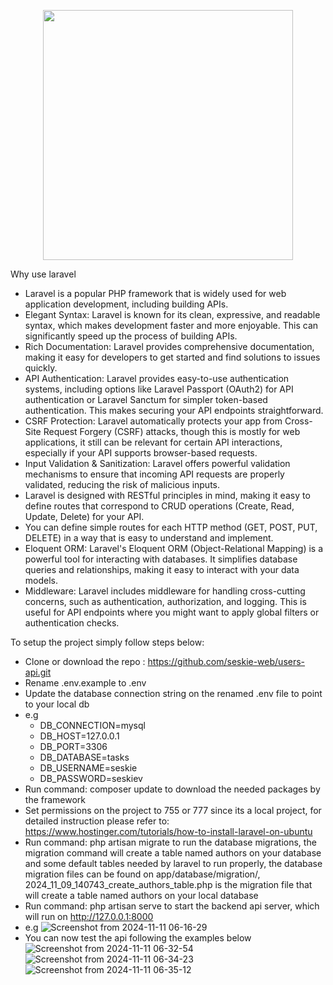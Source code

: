 
<p align="center"><a href="https://laravel.com" target="_blank"><img src="https://raw.githubusercontent.com/laravel/art/master/logo-lockup/5%20SVG/2%20CMYK/1%20Full%20Color/laravel-logolockup-cmyk-red.svg" width="400"></a></p>

Why use laravel
- Laravel is a popular PHP framework that is widely used for web application development, including building APIs.
- Elegant Syntax: Laravel is known for its clean, expressive, and readable syntax, which makes development faster and more enjoyable. This can significantly speed up the process of building APIs.
- Rich Documentation: Laravel provides comprehensive documentation, making it easy for developers to get started and find solutions to issues quickly.
- API Authentication: Laravel provides easy-to-use authentication systems, including options like Laravel Passport (OAuth2) for API authentication or Laravel Sanctum for simpler token-based authentication. This makes securing your API endpoints straightforward.
- CSRF Protection: Laravel automatically protects your app from Cross-Site Request Forgery (CSRF) attacks, though this is mostly for web applications, it still can be relevant for certain API interactions, especially if your API supports browser-based requests.
- Input Validation & Sanitization: Laravel offers powerful validation mechanisms to ensure that incoming API requests are properly validated, reducing the risk of malicious inputs.
- Laravel is designed with RESTful principles in mind, making it easy to define routes that correspond to CRUD operations (Create, Read, Update, Delete) for your API.
- You can define simple routes for each HTTP method (GET, POST, PUT, DELETE) in a way that is easy to understand and implement.
- Eloquent ORM: Laravel's Eloquent ORM (Object-Relational Mapping) is a powerful tool for interacting with databases. It simplifies database queries and relationships, making it easy to interact with your data models.
- Middleware: Laravel includes middleware for handling cross-cutting concerns, such as authentication, authorization, and logging. This is useful for API endpoints where you might want to apply global filters or authentication checks.

To setup the project simply follow steps below:
- Clone or download the repo : https://github.com/seskie-web/users-api.git
- Rename .env.example to .env
- Update the database connection string on the renamed .env file to point to your local db
- e.g 
    - DB_CONNECTION=mysql
    - DB_HOST=127.0.0.1
    - DB_PORT=3306
    - DB_DATABASE=tasks
    - DB_USERNAME=seskie  
    - DB_PASSWORD=seskiev
- Run command: composer update to download the needed packages by the framework
- Set permissions on the project to 755 or 777 since its a local project, for detailed instruction please refer to: https://www.hostinger.com/tutorials/how-to-install-laravel-on-ubuntu
- Run command: php artisan migrate to run the database migrations, the migration command will create a table named authors on your database and some default tables needed by laravel to run properly, the database migration files can be found on app/database/migration/, 2024_11_09_140743_create_authors_table.php is the migration file that will create a table named authors on your local database 
- Run command: php artisan serve to start the backend api server, which will run on http://127.0.0.1:8000
- e.g
  ![Screenshot from 2024-11-11 06-16-29](https://github.com/user-attachments/assets/4d2086c2-5879-430c-901b-2f4a375f1116)
- You can now test the api following the examples below
  ![Screenshot from 2024-11-11 06-32-54](https://github.com/user-attachments/assets/ed9c7039-e37b-4f94-af9b-ed07edc7c3b7)
![Screenshot from 2024-11-11 06-34-23](https://github.com/user-attachments/assets/981234bd-9df2-4630-af8b-dec7c3bdaa3e)
![Screenshot from 2024-11-11 06-35-12](https://github.com/user-attachments/assets/31f49390-b862-4290-9e91-2a02d8a13621)

